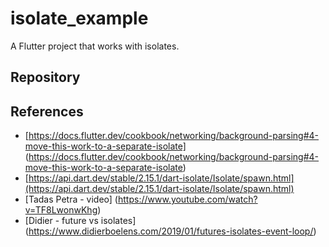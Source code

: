 # isolate_example

A Flutter project that works with isolates.

## Repository

## References

- [https://docs.flutter.dev/cookbook/networking/background-parsing#4-move-this-work-to-a-separate-isolate] (https://docs.flutter.dev/cookbook/networking/background-parsing#4-move-this-work-to-a-separate-isolate)
- [https://api.dart.dev/stable/2.15.1/dart-isolate/Isolate/spawn.html](https://api.dart.dev/stable/2.15.1/dart-isolate/Isolate/spawn.html)
- [Tadas Petra - video] (https://www.youtube.com/watch?v=TF8LwonwKhg)
- [Didier - future vs isolates] (https://www.didierboelens.com/2019/01/futures-isolates-event-loop/)
